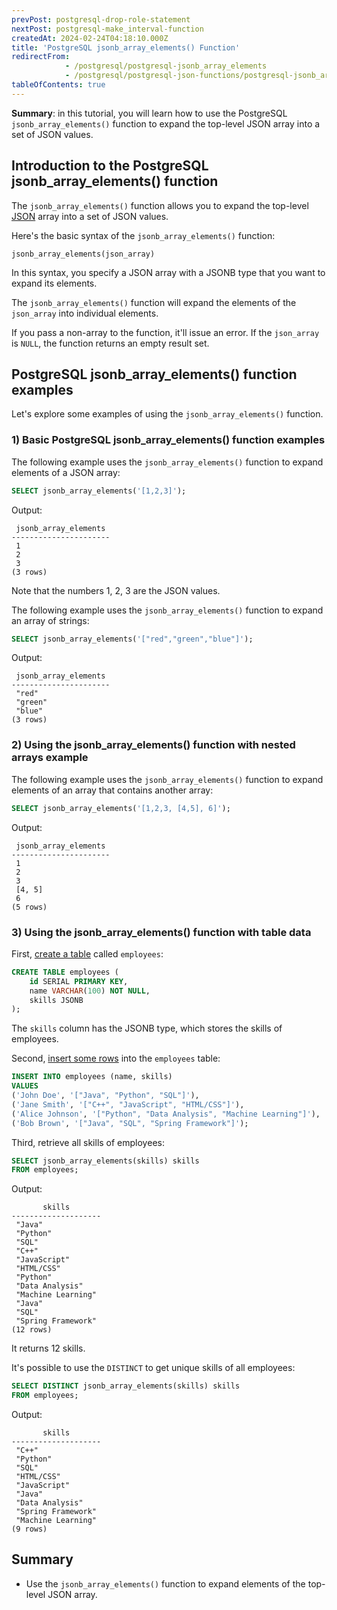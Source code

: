 ```yaml
---
prevPost: postgresql-drop-role-statement
nextPost: postgresql-make_interval-function
createdAt: 2024-02-24T04:18:10.000Z
title: 'PostgreSQL jsonb_array_elements() Function'
redirectFrom:
            - /postgresql/postgresql-jsonb_array_elements 
            - /postgresql/postgresql-json-functions/postgresql-jsonb_array_elements
tableOfContents: true
---
```


**Summary**: in this tutorial, you will learn how to use the PostgreSQL `jsonb_array_elements()` function to expand the top-level JSON array into a set of JSON values.

## Introduction to the PostgreSQL jsonb_array_elements() function

The `jsonb_array_elements()` function allows you to expand the top-level [JSON](/postgresql/postgresql-json) array into a set of JSON values.

Here's the basic syntax of the `jsonb_array_elements()` function:

```
jsonb_array_elements(json_array)
```

In this syntax, you specify a JSON array with a JSONB type that you want to expand its elements.

The `jsonb_array_elements()` function will expand the elements of the `json_array` into individual elements.

If you pass a non-array to the function, it'll issue an error. If the `json_array` is `NULL`, the function returns an empty result set.

## PostgreSQL jsonb_array_elements() function examples

Let's explore some examples of using the `jsonb_array_elements()` function.

### 1) Basic PostgreSQL jsonb_array_elements() function examples

The following example uses the `jsonb_array_elements()` function to expand elements of a JSON array:

```sql
SELECT jsonb_array_elements('[1,2,3]');
```

Output:

```
 jsonb_array_elements
----------------------
 1
 2
 3
(3 rows)
```

Note that the numbers 1, 2, 3 are the JSON values.

The following example uses the `jsonb_array_elements()` function to expand an array of strings:

```sql
SELECT jsonb_array_elements('["red","green","blue"]');
```

Output:

```
 jsonb_array_elements
----------------------
 "red"
 "green"
 "blue"
(3 rows)
```

### 2) Using the jsonb_array_elements() function with nested arrays example

The following example uses the `jsonb_array_elements()` function to expand elements of an array that contains another array:

```sql
SELECT jsonb_array_elements('[1,2,3, [4,5], 6]');
```

Output:

```
 jsonb_array_elements
----------------------
 1
 2
 3
 [4, 5]
 6
(5 rows)
```

### 3) Using the jsonb_array_elements() function with table data

First, [create a table](/postgresql/postgresql-create-table) called `employees`:

```sql
CREATE TABLE employees (
    id SERIAL PRIMARY KEY,
    name VARCHAR(100) NOT NULL,
    skills JSONB
);
```

The `skills` column has the JSONB type, which stores the skills of employees.

Second, [insert some rows](/postgresql/postgresql-insert-multiple-rows) into the `employees` table:

```sql
INSERT INTO employees (name, skills)
VALUES
('John Doe', '["Java", "Python", "SQL"]'),
('Jane Smith', '["C++", "JavaScript", "HTML/CSS"]'),
('Alice Johnson', '["Python", "Data Analysis", "Machine Learning"]'),
('Bob Brown', '["Java", "SQL", "Spring Framework"]');
```

Third, retrieve all skills of employees:

```sql
SELECT jsonb_array_elements(skills) skills
FROM employees;
```

Output:

```
       skills
--------------------
 "Java"
 "Python"
 "SQL"
 "C++"
 "JavaScript"
 "HTML/CSS"
 "Python"
 "Data Analysis"
 "Machine Learning"
 "Java"
 "SQL"
 "Spring Framework"
(12 rows)
```

It returns 12 skills.

It's possible to use the `DISTINCT` to get unique skills of all employees:

```sql
SELECT DISTINCT jsonb_array_elements(skills) skills
FROM employees;
```

Output:

```
       skills
--------------------
 "C++"
 "Python"
 "SQL"
 "HTML/CSS"
 "JavaScript"
 "Java"
 "Data Analysis"
 "Spring Framework"
 "Machine Learning"
(9 rows)
```

## Summary

- Use the `jsonb_array_elements()` function to expand elements of the top-level JSON array.

